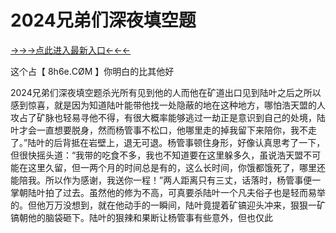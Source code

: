 # 2024兄弟们深夜填空题
<a href="https://8h6e.com ">→→→点此进入最新入口←←←</a >

这个占【 8h6e.СØΜ 】你明白的比其他好


2024兄弟们深夜填空题杀光所有见到他的人而他在矿道出口见到陆叶之后之所以感到惊喜，就是因为知道陆叶能带他找一处隐蔽的地在这种地方，哪怕浩天盟的人攻占了矿脉也轻易寻他不得，有很大概率能够逃过一劫正是意识到自己的处境，陆叶才会一直想要脱身，然而杨管事不松口，他哪里走的掉我留下来陪你，我不走了。”陆叶的后背抵在岩壁上，退无可退。杨管事顿住身形，好像认真思考了一下，但很快摇头道：“我带的吃食不多，我也不知道要在这里躲多久，虽说浩天盟不可能在这里久留，但一两个月的时间总是有的，这么长时间，你饿都饿死了，哪里还能陪我。所以作为感谢，我送你一程！”两人距离只有三丈，话落时，杨管事便一掌朝陆叶拍了过去。虽然他的修为不高，可真要杀陆叶一个凡夫俗子也是轻而易举的。但他万万没想到，就在他动手的一瞬间，陆叶竟提着矿镐迎头冲来，狠狠一矿镐朝他的脑袋砸下。陆叶的狠辣和果断让杨管事有些意外，但也仅此
